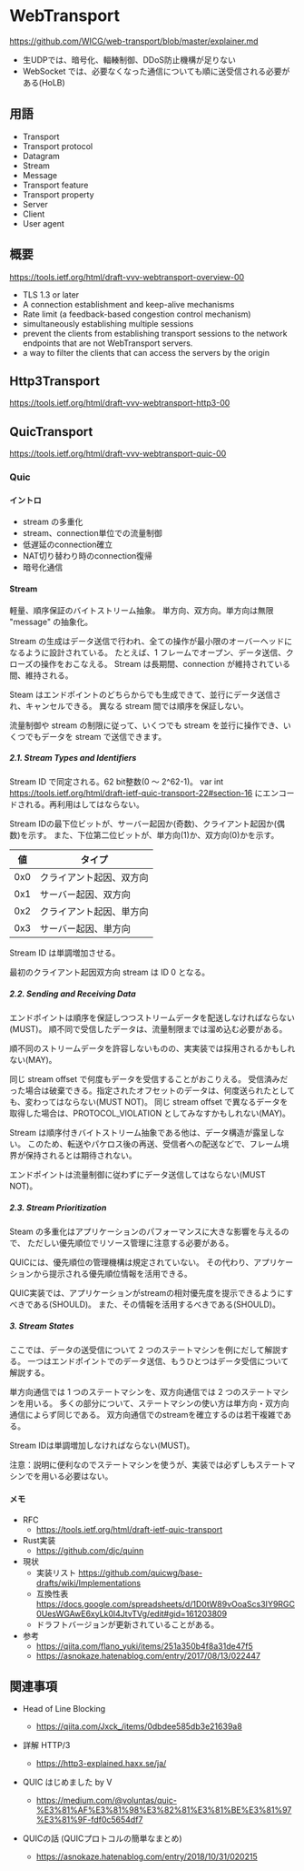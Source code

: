 # WebTransport

https://github.com/WICG/web-transport/blob/master/explainer.md

* 生UDPでは、暗号化、輻輳制御、DDoS防止機構が足りない
* WebSocket では、必要なくなった通信についても順に送受信される必要がある(HoLB)


## 用語

* Transport
* Transport protocol
* Datagram
* Stream
* Message
* Transport feature
* Transport property
* Server
* Client
* User agent


## 概要

https://tools.ietf.org/html/draft-vvv-webtransport-overview-00

* TLS 1.3 or later
* A connection establishment and keep-alive mechanisms
* Rate limit (a feedback-based congestion control mechanism)
* simultaneously establishing multiple sessions
* prevent the clients from establishing transport sessions to the network endpoints that are not WebTransport servers.
* a way to filter the clients that can access the servers by the origin


## Http3Transport

https://tools.ietf.org/html/draft-vvv-webtransport-http3-00


## QuicTransport

https://tools.ietf.org/html/draft-vvv-webtransport-quic-00


### Quic

#### イントロ

* stream の多重化
* stream、connection単位での流量制御
* 低遅延のconnection確立
* NAT切り替わり時のconnection復帰
* 暗号化通信

#### Stream

軽量、順序保証のバイトストリーム抽象。
単方向、双方向。単方向は無限 "message" の抽象化。

Stream の生成はデータ送信で行われ、全ての操作が最小限のオーバーヘッドになるように設計されている。
たとえば、1 フレームでオープン、データ送信、クローズの操作をおこなえる。
Stream は長期間、connection が維持されている間、維持される。

Steam はエンドポイントのどちらからでも生成できて、並行にデータ送信され、キャンセルできる。
異なる stream 間では順序を保証しない。

流量制御や stream の制限に従って、いくつでも stream を並行に操作でき、いくつでもデータを stream で送信できます。

##### 2.1.  Stream Types and Identifiers

Stream ID で同定される。62 bit整数(0 ～ 2^62-1)。
var int https://tools.ietf.org/html/draft-ietf-quic-transport-22#section-16 にエンコードされる。再利用はしてはならない。

Stream IDの最下位ビットが、サーバー起因か(奇数)、クライアント起因か(偶数)を示す。
また、下位第二位ビットが、単方向(1)か、双方向(0)かを示す。


|  値  |  タイプ  |
| ---- | ---- |
|  0x0  |  クライアント起因、双方向 |
|  0x1  |  サーバー起因、双方向  |
|  0x2  |  クライアント起因、単方向 |
|  0x3  |  サーバー起因、単方向  |

Stream ID は単調増加させる。

最初のクライアント起因双方向 stream は ID 0 となる。

##### 2.2.  Sending and Receiving Data

エンドポイントは順序を保証しつつストリームデータを配送しなければならない(MUST)。
順不同で受信したデータは、流量制限までは溜め込む必要がある。

順不同のストリームデータを許容しないものの、実実装では採用されるかもしれない(MAY)。

同じ stream offset で何度もデータを受信することがおこりえる。
受信済みだった場合は破棄できる。指定されたオフセットのデータは、何度送られたとしても、変わってはならない(MUST NOT)。
同じ stream offset で異なるデータを取得した場合は、PROTOCOL_VIOLATION としてみなすかもしれない(MAY)。

Stream は順序付きバイトストリーム抽象である他は、データ構造が露呈しない。
このため、転送やパケロス後の再送、受信者への配送などで、フレーム境界が保持されるとは期待されない。

エンドポイントは流量制御に従わずにデータ送信してはならない(MUST NOT)。

##### 2.3.  Stream Prioritization

Steam の多重化はアプリケーションのパフォーマンスに大きな影響を与えるので、
ただしい優先順位でリソース管理に注意する必要がある。

QUICには、優先順位の管理機構は規定されていない。
その代わり、アプリケーションから提示される優先順位情報を活用できる。

QUIC実装では、アプリケーションがstreamの相対優先度を提示できるようにすべきである(SHOULD)。
また、その情報を活用するべきである(SHOULD)。

##### 3. Stream States

ここでは、データの送受信について 2 つのステートマシンを例にだして解説する。
一つはエンドポイントでのデータ送信、もうひとつはデータ受信について解説する。

単方向通信では 1 つのステートマシンを、双方向通信では 2 つのステートマシンを用いる。
多くの部分について、ステートマシンの使い方は単方向・双方向通信によらず同じである。
双方向通信でのstreamを確立するのは若干複雑である。


Stream IDは単調増加しなければならない(MUST)。

注意：説明に便利なのでステートマシンを使うが、実装では必ずしもステートマシンでを用いる必要はない。




#### メモ

* RFC
  * https://tools.ietf.org/html/draft-ietf-quic-transport
* Rust実装
  * https://github.com/djc/quinn
* 現状
  * 実装リスト https://github.com/quicwg/base-drafts/wiki/Implementations
  * 互換性表 https://docs.google.com/spreadsheets/d/1D0tW89vOoaScs3IY9RGC0UesWGAwE6xyLk0l4JtvTVg/edit#gid=161203809
  * ドラフトバージョンが更新されていることがある。
* 参考
  * https://qiita.com/flano_yuki/items/251a350b4f8a31de47f5
  * https://asnokaze.hatenablog.com/entry/2017/08/13/022447


## 関連事項

* Head of Line Blocking
  * https://qiita.com/Jxck_/items/0dbdee585db3e21639a8
* 詳解 HTTP/3
  * https://http3-explained.haxx.se/ja/

* QUIC はじめました by V
  * https://medium.com/@voluntas/quic-%E3%81%AF%E3%81%98%E3%82%81%E3%81%BE%E3%81%97%E3%81%9F-fdf0c5654df7

* QUICの話 (QUICプロトコルの簡単なまとめ)
  * https://asnokaze.hatenablog.com/entry/2018/10/31/020215
